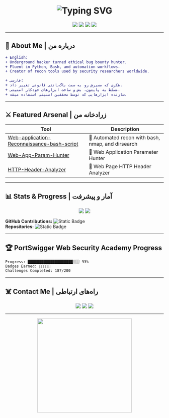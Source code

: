 <h1 align="center">
  <img src="https://readme-typing-svg.demolab.com?font=Fira+Code&pause=1000&color=00FF88&center=true&vCenter=true&width=600&lines=Hey%2C+I'm+sp3ct3rx;Ethical+Hacker+%7C+Python+Wizard;Recon+Master+%7C+Bug+Bounty+Hunter" alt="Typing SVG" />
</h1>

<p align="center">
  <img src="https://img.shields.io/badge/Hacker-Bash%20%7C%20Python%20%7C%20Recon%20Tools-%2300ff88?style=for-the-badge&logo=linux&logoColor=white" />
  <img src="https://img.shields.io/badge/Freelancer-Available-brightgreen?style=for-the-badge&logo=freelancer&logoColor=white" />
  <img src="https://img.shields.io/badge/Linux-Kali%20%7C%20Ubuntu-%239f7aea?style=for-the-badge&logo=linux" />
  <img src="https://img.shields.io/badge/Security-Researcher-red?style=for-the-badge&logo=hackaday" />
</p>

---

## 🧠 About Me | درباره من
```diff
+ English:
+ Underground hacker turned ethical bug bounty hunter.
+ Fluent in Python, Bash, and automation workflows.
+ Creator of recon tools used by security researchers worldwide.

+ فارسی:
+ هکری که مسیرش رو به سمت باگ‌بانتی قانونی تغییر داد.
+ مسلط به پایتون، بش و ساخت ابزارهای خودکار امنیتی.
+ سازنده ابزارهایی که توسط محققین امنیتی استفاده میشه.
```

---

## ⚔️ Featured Arsenal | زرادخانه من

| Tool        | Description |
|-------------|-------------|
| [Web-application-Reconnaissance-bash-script](https://github.com/sp3ct3rx/Web-application-Reconnaissance-bash-script) | 🧪 Automated recon with bash, nmap, and dirsearch |
| [Web-App-Param-Hunter](https://github.com/sp3ct3rx/Web-App-Param-Hunter) | 🎯 Web Application Parameter Hunter |
| [HTTP-Header-Analyzer](https://github.com/sp3ct3rx/HTTP-Header-Analyzer) | 📡 Web Page HTTP Header Analyzer |

---

## 📊 Stats & Progress | آمار و پیشرفت

<p align="center">
  <img src="https://github-readme-stats.vercel.app/api?username=sp3ct3rx&show_icons=true&theme=radical&hide_border=true" />
  <img src="https://github-readme-stats.vercel.app/api/top-langs/?username=sp3ct3rx&layout=compact&theme=radical&hide_border=true" />
</p>

**GitHub Contributions:** ![Static Badge](https://img.shields.io/badge/Contributions-1.4k-green)  
**Repositories:** ![Static Badge](https://img.shields.io/badge/Public%20Repos-32-blue)  

---

## 🏆 PortSwigger Web Security Academy Progress
```
Progress: ████████████████████░░░ 93%
Badges Earned: 🥇🥇🥇🥈🥈
Challenges Completed: 187/200
```

---

## ☠️ Contact Me | راه‌های ارتباطی
<p align="center">
  <a href="https://freelancer.com/u/sp3ct3rx"><img src="https://img.shields.io/badge/Freelancer-Profile-brightgreen?style=for-the-badge&logo=freelancer" /></a>
  <a href="https://t.me/sp3ct3rxx"><img src="https://img.shields.io/badge/Telegram-Contact-blue?style=for-the-badge&logo=telegram" /></a>
  <a href="https://github.com/sp3ct3rx"><img src="https://img.shields.io/badge/GitHub-Profile-black?style=for-the-badge&logo=github" /></a>
</p>

---

<p align="center">
  <img src="https://media.giphy.com/media/WoD6JZnwap6s8/giphy.gif" width="300">
</p>

